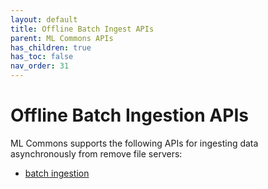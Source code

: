 ```yaml
---
layout: default
title: Offline Batch Ingest APIs
parent: ML Commons APIs
has_children: true
has_toc: false
nav_order: 31
---
```


# Offline Batch Ingestion APIs

ML Commons supports the following APIs for ingesting data asynchronously from remove file servers:

- [batch ingestion]({{site.url}}{{site.baseurl}}/ml-commons-plugin/api/ingest-apis/batch-ingestion/)
